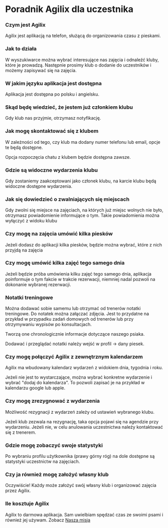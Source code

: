 # Poradnik Agilix dla uczestnika

### Czym jest Agilix
Agilix jest aplikacją na telefon, służącą do organizowania czasu z pieskami.

### Jak to działa
W wyszukiwarce można wybrać interesujące nas zajęcia i odnaleźć kluby, które je prowadzą. 
Następnie prosimy klub o dodanie do uczestników i możemy zapisywać się na zajęcia.

### W jakim języku aplikacja jest dostępna
Aplikacja jest dostępna po polsku i angielsku.

### Skąd będę wiedzieć, że jestem już członkiem klubu
Gdy klub nas przyjmie, otrzymasz notyfikację.

### Jak mogę skontaktować się z klubem
W zależności od tego, czy klub ma dodany numer telefonu lub email, opcje te będą dostępne.

Opcja rozpoczęcia chatu z klubem będzie dostępna zawsze.

### Gdzie są widoczne wydarzenia klubu
Gdy zostaniemy zaakceptowani jako członek klubu, na karcie klubu będą widoczne dostępne wydarzenia.

### Jak się dowiedzieć o zwalniających się miejscach
Gdy zwolni się miejsce na zajęciach, na których już miejsc wolnych nie było, otrzymasz powiadomienie informujące o tym. Takie powiadomienia można wyłączyć z widoku klubu

### Czy mogę na zajęcia umówić kilka piesków
Jeżeli dodasz do aplikacji kilka piesków, będzie można wybrać, które z nich przyjdą na zajęcia

### Czy mogę umówić kilka zajęć tego samego dnia
Jeżeli będzie próba umówienia kilku zajęć tego samego dnia, aplikacja poinformuje o tym fakcie w trakcie rezerwacji, niemniej nadal pozwoli na dokonanie wybranej rezerwacji.

### Notatki treningowe
Można dodawać sobie samemu lub otrzymać od trenerów notatki treningowe. Do notatek można załączać zdjęcia. Jest to przydatne na przykład w przypadku zadań domowych od trenerów lub przy otrzymywaniu wypisów po konsultacjach.

Tworzą one chronologicznie informacje dotyczące naszego psiaka. 

Dodawać i przeglądać notatki należy wejść w profil -> dany piesek.

### Czy mogę połączyć Agilix z zewnętrznym kalendarzem
Agilix ma wbudowany kalendarz wydarzeń z widokiem dnia, tygodnia i roku. 

Jeżeli nie jest to wystarczające, można wybrać konkretne wydarzenie i wybrać "dodaj do kalendarza". To pozwoli zapisać je na przykład w kalendarzu google lub apple.

### Czy mogę zrezygnować z wydarzenia
Możliwość rezygnacji z wydarzeń zależy od ustawień wybranego klubu.

Jeżeli klub zezwala na rezygnację, taka opcja pojawi się na agendzie przy wydarzeniu. Jeżeli nie, w celu anulowania uczestnictwa należy kontaktować się z trenerem.

### Gdzie mogę zobaczyć swoje statystyki
Po wybraniu profilu użytkownika (prawy górny róg) na dole dostępne są statystyki uczestnictw na zajęciach.

### Czy ja również mogę założyć własny klub
Oczywiście! Każdy może założyć swój własny klub i organizować zajęcia przez Agilix.

### Ile kosztuje Agilix
Agilix to darmowa aplikacja. Sam uwielbiam spędzać czas ze swoimi psami i również jej używam. Zobacz [Nasza misja](https://agilix.dog/nasza-misja)
